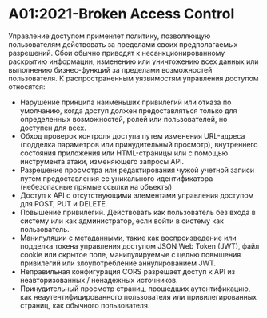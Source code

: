 # A01:2021-Broken Access Control

Управление доступом применяет политику, позволяющую пользователям действовать за пределами своих предполагаемых разрешений. Сбои обычно приводят к несанкционированному раскрытию информации, изменению или уничтожению всех данных или выполнению бизнес-функций за пределами возможностей пользователя. К распространенным уязвимостям управления доступом относятся:

* Нарушение принципа наименьших привилегий или отказа по умолчанию, когда доступ должен предоставляться только для определенных возможностей, ролей или пользователей, но доступен для всех.
* Обход проверок контроля доступа путем изменения URL-адреса (подделка параметров или принудительный просмотр), внутреннего состояния приложения или HTML-страницы или с помощью инструмента атаки, изменяющего запросы API.
* Разрешение просмотра или редактирования чужой учетной записи путем предоставления ее уникального идентификатора (небезопасные прямые ссылки на объекты)
* Доступ к API с отсутствующими элементами управления доступом для POST, PUT и DELETE.
* Повышение привилегий. Действовать как пользователь без входа в систему или как администратор, если войти в систему как пользователь.
* Манипуляции с метаданными, такие как воспроизведение или подделка токена управления доступом JSON Web Token (JWT), файл cookie или скрытое поле, манипулируемые с целью повышения привилегий или злоупотребление аннулированием JWT.
* Неправильная конфигурация CORS разрешает доступ к API из неавторизованных / ненадежных источников.
* Принудительный просмотр страниц, прошедших аутентификацию, как неаутентифицированного пользователя или привилегированных страниц, как обычного пользователя.
